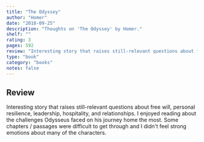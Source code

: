 ```yaml
---
title: "The Odyssey"
author: "Homer"
date: "2018-09-25"
description: "Thoughts on 'The Odyssey' by Homer."
shelf: ""
rating: 3
pages: 592
review: "Interesting story that raises still-relevant questions about free will, personal resilience, leadership, hospitality, and relationships. I enjoyed reading about the challenges Odysseus faced on his journey home the most. Some chapters / passages were difficult to get through and I didn't feel strong emotions about many of the characters. "
type: "book"
category: "books"
notes: false
---
```


## Review

Interesting story that raises still-relevant questions about free will, personal resilience, leadership, hospitality, and relationships. I enjoyed reading about the challenges Odysseus faced on his journey home the most. Some chapters / passages were difficult to get through and I didn't feel strong emotions about many of the characters.
